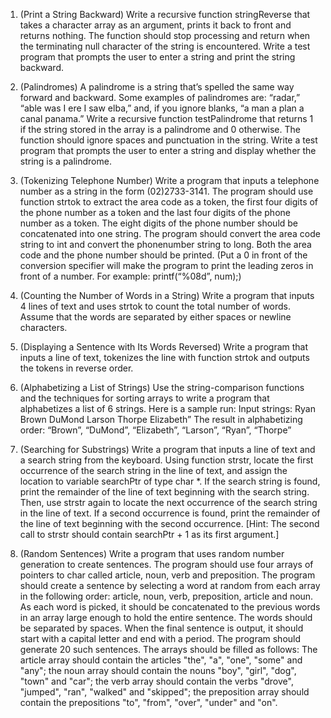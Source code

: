 
1.	(Print a String Backward) Write a recursive function stringReverse that takes a character array as an argument, prints it back to front and returns nothing. The function should stop processing and return when the terminating null character of the string is encountered. Write a test program that prompts the user to enter a string and print the string backward.

2.	(Palindromes) A palindrome is a string that’s spelled the same way forward and backward. Some examples of palindromes are: “radar,” “able was I ere I saw elba,” and, if you ignore blanks, “a man a plan a canal panama.” Write a recursive function testPalindrome that returns 1 if the string stored in the array is a palindrome and 0 otherwise. The function should ignore spaces and punctuation in the string. Write a test program that prompts the user to enter a string and display whether the string is a palindrome.

3.	(Tokenizing Telephone Number) Write a program that inputs a telephone number as a string in the form (02)2733-3141. The program should use function strtok to extract the area code as a token, the first four digits of the phone number as a token and the last four digits of the phone number as a token. The eight digits of the phone number should be concatenated into one string. The program should convert the area code string to int and convert the phonenumber string to long. Both the area code and the phone number should be printed. (Put a 0 in front of the conversion specifier will make the program to print the leading zeros in front of a number. For example: printf(“%08d”, num);)

4.	(Counting the Number of Words in a String) Write a program that inputs 4 lines of text and uses strtok to count the total number of words. Assume that the words are separated by either spaces or newline characters.

5.	(Displaying a Sentence with Its Words Reversed) Write a program that inputs a line of text, tokenizes the line with function strtok and outputs the tokens in reverse order.

6.	(Alphabetizing a List of Strings) Use the string-comparison functions and the techniques for sorting arrays to write a program that alphabetizes a list of 6 strings.
Here is a sample run:
Input strings:
Ryan  Brown  DuMond  Larson  Thorpe  Elizabeth”
The result in alphabetizing order:
“Brown”, “DuMond”, “Elizabeth”, “Larson”, “Ryan”, “Thorpe”

7.	(Searching for Substrings) Write a program that inputs a line of text and a search string from the keyboard. Using function strstr, locate the first occurrence of the search string in the line of text, and assign the location to variable searchPtr of type char *. If the search string is found, print the remainder of the line of text beginning with the search string. Then, use strstr again to locate the next occurrence of the search string in the line of text. If a second occurrence is found, print the remainder of the line of text beginning with the second occurrence. [Hint: The second call to strstr should contain searchPtr + 1 as its first argument.]

8.	(Random Sentences) Write a program that uses random number generation to create sentences. The program should use four arrays of pointers to char called article, noun, verb and preposition. The program should create a sentence by selecting a word at random from each array in the following order: article, noun, verb, preposition, article and noun. As each word is picked, it should be concatenated to the previous words in an array large enough to hold the entire sentence. The words should be separated by spaces. When the final sentence is output, it should start with a capital letter and end with a period. The program should generate 20 such sentences. The arrays should be filled as follows: The article array should contain the articles "the", "a", "one", "some" and "any"; the noun array should contain the nouns "boy", "girl", "dog", "town" and "car"; the verb array should contain the verbs "drove", "jumped", "ran", "walked" and "skipped"; the preposition array should contain the prepositions "to", "from", "over", "under" and "on".
